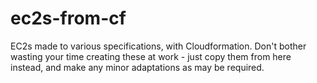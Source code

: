 # ec2s-from-cf

EC2s made to various specifications, with Cloudformation. Don't bother wasting your time creating these at work - just copy them from here instead, and make any minor adaptations as may be required. 
